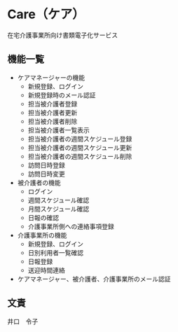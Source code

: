 # Care（ケア）

在宅介護事業所向け書類電子化サービス

## 機能一覧

-   ケアマネージャーの機能
    -   新規登録、ログイン
    -   新規登録時のメール認証
    -   担当被介護者登録
    -   担当被介護者更新
    -   担当被介護者削除
    -   担当被介護者一覧表示
    -   担当被介護者の週間スケジュール登録
    -   担当被介護者の週間スケジュール更新
    -   担当被介護者の週間スケジュール削除
    -   訪問日時登録
    -   訪問日時変更
-   被介護者の機能
    -   ログイン
    -   週間スケジュール確認
    -   月間スケジュール確認
    -   日報の確認
    -   介護事業所側への連絡事項登録
-   介護事業所の機能
    -   新規登録、ログイン
    -   日別利用者一覧確認
    -   日報登録
    -   送迎時間連絡
-   ケアマネージャー、被介護者、介護事業所のメール認証

## 文責

井口　令子